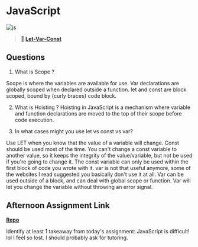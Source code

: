 # JavaScript

![js](https://bcw.blob.core.windows.net/public/img/courses/js.gif)

> **📖 [Let-Var-Const](https://codeworksacademy.com/fs-student-guide/resources/wk2/01-Let-Var-Const)**

## Questions

1. What is Scope ?

Scope is where the variables are available for use.
Var declarations are globally scoped when declared outside a function.
let and const are block scoped, bound by {curly braces} code block.

2. What is Hoisting ? Hoisting in JavaScript is a mechanism where variable and function declarations are moved to the top of their scope before code execution.

3. In what cases might you use let vs const vs var?

Use LET when you know that the value of a variable will change.
Const should be used most of the time. You can't change a const variable to another value, so it keeps the integrity of the value/variable, but not be used if you're going to change it. The const variable can only be used within the first block of code you wrote with it.
var is not that useful anymore, some of the websites I read suggested you basically don't use it at all. Var can be used outside of a block, and can deal with global scope or function. Var will let you change the variable without throwing an error signal.



## Afternoon Assignment Link

**[Repo](https://github.com/rachel-gamble/my-scorebored)**

Identify at least 1 takeaway from today's assignment: JavaScript is difficult! lol I feel so lost. I should probably ask for tutoring. 
